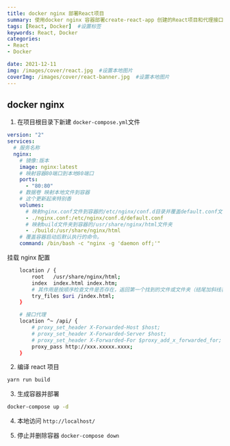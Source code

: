 ```yaml
---
title: docker nginx 部署React项目
summary: 使用docker nginx 容器部署create-react-app 创建的React项目和代理接口
tags: [React, Docker]  #设置标签
keywords: React, Docker
categories:
- React
- Docker

date: 2021-12-11
img: /images/cover/react.jpg  #设置本地图片
coverImg: /images/cover/react-banner.jpg  #设置本地图片
---
```



## docker nginx

1. 在项目根目录下新建 `docker-compose.yml`文件

```yml
version: "2"
services:
  # 服务名称
  nginx:
    # 镜像:版本
    image: nginx:latest
    # 映射容器80端口到本地80端口
    ports:
      - "80:80"
    # 数据卷 映射本地文件到容器
    # 这个更新起来特别香
    volumes:
      # 映射nginx.conf文件到容器的/etc/nginx/conf.d目录并覆盖default.conf文件
      - ./nginx.conf:/etc/nginx/conf.d/default.conf
      # 映射build文件夹到容器的/usr/share/nginx/html文件夹
      - ./build:/usr/share/nginx/html
    # 覆盖容器启动后默认执行的命令。
    command: /bin/bash -c "nginx -g 'daemon off;'"
```

挂载 nginx 配置

```bash
    location / {
        root   /usr/share/nginx/html;
        index  index.html index.htm;
        # 其作用是按顺序检查文件是否存在，返回第一个找到的文件或文件夹（结尾加斜线表示为文件夹），如果所有的文件或文件夹都找不到，会进行一个内部重定向到最后一个参数。
        try_files $uri /index.html;
    }

    # 接口代理
    location ^~ /api/ {
        # proxy_set_header X-Forwarded-Host $host;
        # proxy_set_header X-Forwarded-Server $host;
        # proxy_set_header X-Forwarded-For $proxy_add_x_forwarded_for;
        proxy_pass http://xxx.xxxxx.xxxx;
    }
```

2. 编译 react 项目

```bash
yarn run build
```

3. 生成容器并部署

```bash
docker-compose up -d
```

4. 本地访问 `http://localhost/`

5. 停止并删除容器 `docker-compose down`